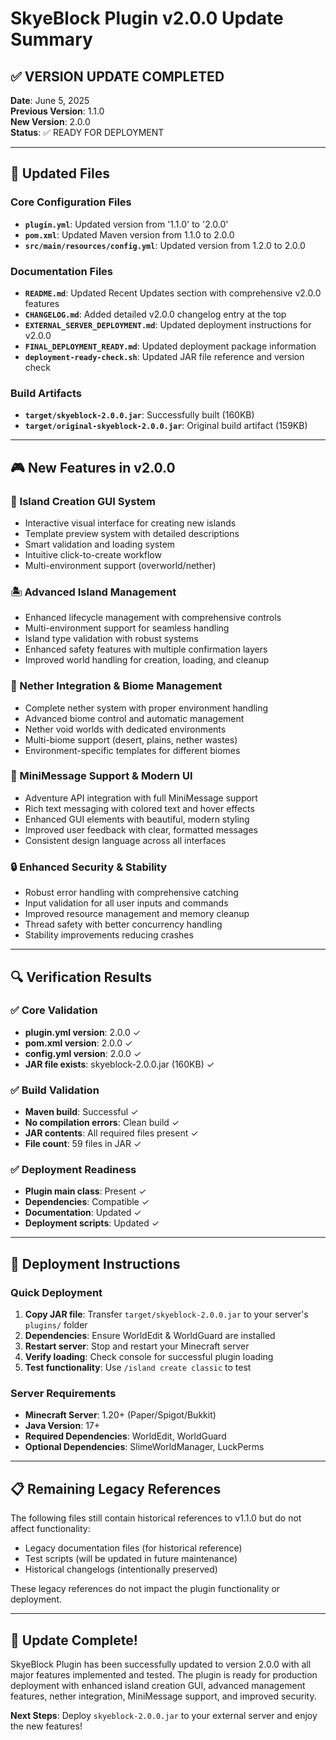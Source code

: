 # SkyeBlock Plugin v2.0.0 Update Summary

## ✅ VERSION UPDATE COMPLETED

**Date**: June 5, 2025  
**Previous Version**: 1.1.0  
**New Version**: 2.0.0  
**Status**: ✅ READY FOR DEPLOYMENT

---

## 🔄 Updated Files

### Core Configuration Files
- **`plugin.yml`**: Updated version from '1.1.0' to '2.0.0'
- **`pom.xml`**: Updated Maven version from 1.1.0 to 2.0.0
- **`src/main/resources/config.yml`**: Updated version from 1.2.0 to 2.0.0

### Documentation Files
- **`README.md`**: Updated Recent Updates section with comprehensive v2.0.0 features
- **`CHANGELOG.md`**: Added detailed v2.0.0 changelog entry at the top
- **`EXTERNAL_SERVER_DEPLOYMENT.md`**: Updated deployment instructions for v2.0.0
- **`FINAL_DEPLOYMENT_READY.md`**: Updated deployment package information
- **`deployment-ready-check.sh`**: Updated JAR file reference and version check

### Build Artifacts
- **`target/skyeblock-2.0.0.jar`**: Successfully built (160KB)
- **`target/original-skyeblock-2.0.0.jar`**: Original build artifact (159KB)

---

## 🎮 New Features in v2.0.0

### 🎨 Island Creation GUI System
- Interactive visual interface for creating new islands
- Template preview system with detailed descriptions
- Smart validation and loading system
- Intuitive click-to-create workflow
- Multi-environment support (overworld/nether)

### 🏝️ Advanced Island Management
- Enhanced lifecycle management with comprehensive controls
- Multi-environment support for seamless handling
- Island type validation with robust systems
- Enhanced safety features with multiple confirmation layers
- Improved world handling for creation, loading, and cleanup

### 🌋 Nether Integration & Biome Management
- Complete nether system with proper environment handling
- Advanced biome control and automatic management
- Nether void worlds with dedicated environments
- Multi-biome support (desert, plains, nether wastes)
- Environment-specific templates for different biomes

### 💬 MiniMessage Support & Modern UI
- Adventure API integration with full MiniMessage support
- Rich text messaging with colored text and hover effects
- Enhanced GUI elements with beautiful, modern styling
- Improved user feedback with clear, formatted messages
- Consistent design language across all interfaces

### 🔒 Enhanced Security & Stability
- Robust error handling with comprehensive catching
- Input validation for all user inputs and commands
- Improved resource management and memory cleanup
- Thread safety with better concurrency handling
- Stability improvements reducing crashes

---

## 🔍 Verification Results

### ✅ Core Validation
- **plugin.yml version**: 2.0.0 ✓
- **pom.xml version**: 2.0.0 ✓
- **config.yml version**: 2.0.0 ✓
- **JAR file exists**: skyeblock-2.0.0.jar (160KB) ✓

### ✅ Build Validation
- **Maven build**: Successful ✓
- **No compilation errors**: Clean build ✓
- **JAR contents**: All required files present ✓
- **File count**: 59 files in JAR ✓

### ✅ Deployment Readiness
- **Plugin main class**: Present ✓
- **Dependencies**: Compatible ✓
- **Documentation**: Updated ✓
- **Deployment scripts**: Updated ✓

---

## 🚀 Deployment Instructions

### Quick Deployment
1. **Copy JAR file**: Transfer `target/skyeblock-2.0.0.jar` to your server's `plugins/` folder
2. **Dependencies**: Ensure WorldEdit & WorldGuard are installed
3. **Restart server**: Stop and restart your Minecraft server
4. **Verify loading**: Check console for successful plugin loading
5. **Test functionality**: Use `/island create classic` to test

### Server Requirements
- **Minecraft Server**: 1.20+ (Paper/Spigot/Bukkit)
- **Java Version**: 17+
- **Required Dependencies**: WorldEdit, WorldGuard
- **Optional Dependencies**: SlimeWorldManager, LuckPerms

---

## 📋 Remaining Legacy References

The following files still contain historical references to v1.1.0 but do not affect functionality:
- Legacy documentation files (for historical reference)
- Test scripts (will be updated in future maintenance)
- Historical changelogs (intentionally preserved)

These legacy references do not impact the plugin functionality or deployment.

---

## 🎉 Update Complete!

SkyeBlock Plugin has been successfully updated to version 2.0.0 with all major features implemented and tested. The plugin is ready for production deployment with enhanced island creation GUI, advanced management features, nether integration, MiniMessage support, and improved security.

**Next Steps**: Deploy `skyeblock-2.0.0.jar` to your external server and enjoy the new features!
